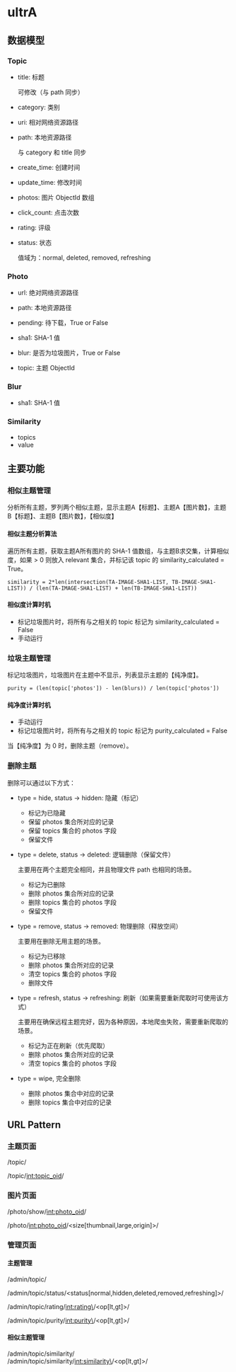 # ultrA

## 数据模型

### Topic

* title: 标题  

	可修改（与 path 同步）

* category: 类别

* uri: 相对网络资源路径

* path: 本地资源路径

	与 category 和 title 同步

* create_time: 创建时间

* update_time: 修改时间

* photos: 图片 ObjectId 数组

* click_count: 点击次数

* rating: 评级

* status: 状态

	值域为：normal, deleted, removed, refreshing

### Photo

* url: 绝对网络资源路径
	
* path: 本地资源路径

* pending: 待下载，True or False

* sha1: SHA-1 值

* blur: 是否为垃圾图片，True or False

* topic: 主题 ObjectId

### Blur
* sha1: SHA-1 值

### Similarity
* topics
* value

## 主要功能

### 相似主题管理
分析所有主题，罗列两个相似主题，显示主题A【标题】、主题A【图片数】，主题B【标题】、主题B【图片数】，【相似度】

#### 相似主题分析算法
遍历所有主题，获取主题A所有图片的 SHA-1 值数组，与主题B求交集，计算相似度，如果 > 0 则放入 relevant 集合，并标记该 topic 的 similarity_calculated = True。

	similarity = 2*len(intersection(TA-IMAGE-SHA1-LIST, TB-IMAGE-SHA1-LIST)) / (len(TA-IMAGE-SHA1-LIST) + len(TB-IMAGE-SHA1-LIST))

#### 相似度计算时机
<!--
* 保存爬取到的主题时
-->
* 标记垃圾图片时，将所有与之相关的 topic 标记为 similarity_calculated = False
* 手动运行

### 垃圾主题管理
标记垃圾图片，垃圾图片在主题中不显示，列表显示主题的【纯净度】。

	purity = (len(topic['photos']) - len(blurs)) / len(topic['photos'])


#### 纯净度计算时机
<!--
* 保存爬取到的主题时
-->
* 手动运行
* 标记垃圾图片时，将所有与之相关的 topic 标记为 purity_calculated = False

当【纯净度】为 0 时，删除主题（remove）。



### 删除主题
删除可以通过以下方式：

* type = hide, status -> hidden: 隐藏（标记）
	* 标记为已隐藏
	* 保留 photos 集合所对应的记录
	* 保留 topics 集合的 photos 字段
	* 保留文件

* type = delete, status -> deleted: 逻辑删除（保留文件）
	
	主要用在两个主题完全相同，并且物理文件 path 也相同的场景。

	* 标记为已删除
	* 删除 photos 集合所对应的记录
	* 删除 topics 集合的 photos 字段
	* 保留文件
* type = remove, status -> removed: 物理删除（释放空间）

	主要用在删除无用主题的场景。

	* 标记为已移除
	* 删除 photos 集合所对应的记录
	* 清空 topics 集合的 photos 字段
	* 删除文件
* type = refresh, status -> refreshing: 刷新（如果需要重新爬取时可使用该方式）

	主要用在确保远程主题完好，因为各种原因，本地爬虫失败，需要重新爬取的场景。

	* 标记为正在刷新（优先爬取）
	* 删除 photos 集合所对应的记录
	* 清空 topics 集合的 photos 字段
* type = wipe, 完全删除
	* 删除 photos 集合中对应的记录
	* 删除 topics 集合中对应的记录

## URL Pattern

### 主题页面

/topic/

/topic/<int:topic_oid>/

### 图片页面

/photo/show/<int:photo_oid>/

/photo/<int:photo_oid>/<size[thumbnail,large,origin]>/

### 管理页面

#### 主题管理

/admin/topic/

/admin/topic/status/<status[normal,hidden,deleted,removed,refreshing]\>/  

/admin/topic/rating/<int:rating\>/<op[lt,gt]\>/  

/admin/topic/purity/<int:purity\>/<op[lt,gt]\>/

#### 相似主题管理

/admin/topic/similarity/  
/admin/topic/similarity/<int:similarity\>/<op[lt,gt]\>/

